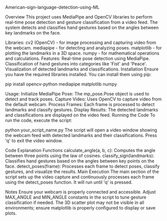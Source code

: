 American-sign-language-detection-using-ML

Overview This project uses MediaPipe and OpenCV libraries to perform real-time pose detection and gesture classification from a video feed. The system detects and classifies hand gestures based on the angles between key landmarks on the face.

Libraries: cv2 (OpenCV) - for image processing and capturing video from the webcam. mediapipe - for detecting and analyzing poses. matplotlib - for plotting the landmarks in a 3D space. numpy - for mathematical operations and calculations. Features: Real-time pose detection using MediaPipe. Classification of hand gestures into categories like 'Fist' and 'Peace'. Visualization of detected landmarks and classifications. Installation Ensure you have the required libraries installed. You can install them using pip:

pip install opencv-python mediapipe matplotlib numpy

Usage: Initialize MediaPipe Pose: The mp_pose.Pose object is used to detect and track poses. Capture Video: Uses OpenCV to capture video from the default webcam. Process Frames: Each frame is processed to detect landmarks and classify gestures. Display Results: The detected landmarks and classifications are displayed on the video feed. Running the Code To run the code, execute the script:

python your_script_name.py The script will open a video window showing the webcam feed with detected landmarks and their classifications. Press 'q' to exit the video window.

Code Explanation Functions calculate_angle(a, b, c): Computes the angle between three points using the law of cosines. classify_sign(landmarks): Classifies hand gestures based on the angles between key points on the face. detect_poses(frame): Processes each frame to detect poses, classify gestures, and visualize the results. Main Execution The main section of the script sets up the video capture and continuously processes each frame using the detect_poses function. It will run until 'q' is pressed.

Notes Ensure your webcam is properly connected and accessible. Adjust MAX_ANGLE and MIN_ANGLE constants in the script to tune gesture classification if needed. The 3D scatter plot may not be visible in all environments; ensure matplotlib is properly configured to display or save plots.
